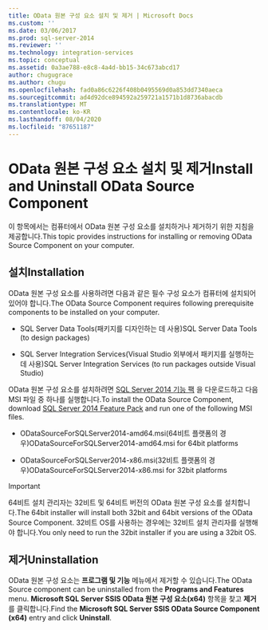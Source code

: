 ```yaml
---
title: OData 원본 구성 요소 설치 및 제거 | Microsoft Docs
ms.custom: ''
ms.date: 03/06/2017
ms.prod: sql-server-2014
ms.reviewer: ''
ms.technology: integration-services
ms.topic: conceptual
ms.assetid: 0a3ae788-e8c8-4a4d-bb15-34c673abcd17
author: chugugrace
ms.author: chugu
ms.openlocfilehash: fad0a86c6226f408b0495569d0a853dd7340aeca
ms.sourcegitcommit: ad4d92dce894592a259721a1571b1d8736abacdb
ms.translationtype: MT
ms.contentlocale: ko-KR
ms.lasthandoff: 08/04/2020
ms.locfileid: "87651187"
---
```

# <a name="install-and-uninstall-odata-source-component"></a><span data-ttu-id="ec663-102">OData 원본 구성 요소 설치 및 제거</span><span class="sxs-lookup"><span data-stu-id="ec663-102">Install and Uninstall OData Source Component</span></span>
  <span data-ttu-id="ec663-103">이 항목에서는 컴퓨터에서 OData 원본 구성 요소를 설치하거나 제거하기 위한 지침을 제공합니다.</span><span class="sxs-lookup"><span data-stu-id="ec663-103">This topic provides instructions for installing or removing OData Source Component on your computer.</span></span>  
  
## <a name="installation"></a><span data-ttu-id="ec663-104">설치</span><span class="sxs-lookup"><span data-stu-id="ec663-104">Installation</span></span>  
 <span data-ttu-id="ec663-105">OData 원본 구성 요소를 사용하려면 다음과 같은 필수 구성 요소가 컴퓨터에 설치되어 있어야 합니다.</span><span class="sxs-lookup"><span data-stu-id="ec663-105">The OData Source Component requires following prerequisite components to be installed on your computer.</span></span>  
  
-   <span data-ttu-id="ec663-106">SQL Server Data Tools(패키지를 디자인하는 데 사용)</span><span class="sxs-lookup"><span data-stu-id="ec663-106">SQL Server Data Tools (to design packages)</span></span>  
  
-   <span data-ttu-id="ec663-107">SQL Server Integration Services(Visual Studio 외부에서 패키지를 실행하는 데 사용)</span><span class="sxs-lookup"><span data-stu-id="ec663-107">SQL Server Integration Services (to run packages outside Visual Studio)</span></span>  
  
 <span data-ttu-id="ec663-108">OData 원본 구성 요소를 설치하려면 [SQL Server 2014 기능 팩](https://go.microsoft.com/fwlink/p/?LinkId=391999) 을 다운로드하고 다음 MSI 파일 중 하나를 실행합니다.</span><span class="sxs-lookup"><span data-stu-id="ec663-108">To install the OData Source Component, download [SQL Server 2014 Feature Pack](https://go.microsoft.com/fwlink/p/?LinkId=391999) and run one of the following MSI files.</span></span>  
  
-   <span data-ttu-id="ec663-109">ODataSourceForSQLServer2014-amd64.msi(64비트 플랫폼의 경우)</span><span class="sxs-lookup"><span data-stu-id="ec663-109">ODataSourceForSQLServer2014-amd64.msi for 64bit platforms</span></span>  
  
-   <span data-ttu-id="ec663-110">ODataSourceForSQLServer2014-x86.msi(32비트 플랫폼의 경우)</span><span class="sxs-lookup"><span data-stu-id="ec663-110">ODataSourceForSQLServer2014-x86.msi for 32bit platforms</span></span>  
  
> [!IMPORTANT]  
>  <span data-ttu-id="ec663-111">64비트 설치 관리자는 32비트 및 64비트 버전의 OData 원본 구성 요소를 설치합니다.</span><span class="sxs-lookup"><span data-stu-id="ec663-111">The 64bit installer will install both 32bit and 64bit versions of the OData Source Component.</span></span> <span data-ttu-id="ec663-112">32비트 OS를 사용하는 경우에는 32비트 설치 관리자를 실행해야 합니다.</span><span class="sxs-lookup"><span data-stu-id="ec663-112">You only need to run the 32bit installer if you are using a 32bit OS.</span></span>  
  
## <a name="uninstallation"></a><span data-ttu-id="ec663-113">제거</span><span class="sxs-lookup"><span data-stu-id="ec663-113">Uninstallation</span></span>  
 <span data-ttu-id="ec663-114">OData 원본 구성 요소는 **프로그램 및 기능** 메뉴에서 제거할 수 있습니다.</span><span class="sxs-lookup"><span data-stu-id="ec663-114">The OData Source component can be uninstalled from the **Programs and Features** menu.</span></span> <span data-ttu-id="ec663-115">**Microsoft SQL Server SSIS OData 원본 구성 요소(x64)** 항목을 찾고 **제거**를 클릭합니다.</span><span class="sxs-lookup"><span data-stu-id="ec663-115">Find the **Microsoft SQL Server SSIS OData Source Component (x64)** entry and click **Uninstall**.</span></span>  
  
  
